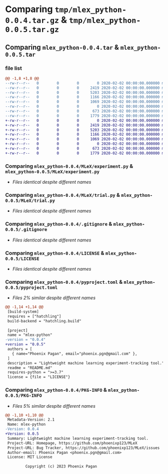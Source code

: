 # Comparing `tmp/mlex_python-0.0.4.tar.gz` & `tmp/mlex_python-0.0.5.tar.gz`

## Comparing `mlex_python-0.0.4.tar` & `mlex_python-0.0.5.tar`

### file list

```diff
@@ -1,8 +1,8 @@
--rw-r--r--   0        0        0        0 2020-02-02 00:00:00.000000 mlex_python-0.0.4/MLeX/__init__.py
--rw-r--r--   0        0        0     2419 2020-02-02 00:00:00.000000 mlex_python-0.0.4/MLeX/experiment.py
--rw-r--r--   0        0        0     5203 2020-02-02 00:00:00.000000 mlex_python-0.0.4/MLeX/trial.py
--rw-r--r--   0        0        0     1166 2020-02-02 00:00:00.000000 mlex_python-0.0.4/.gitignore
--rw-r--r--   0        0        0     1069 2020-02-02 00:00:00.000000 mlex_python-0.0.4/LICENSE
--rw-r--r--   0        0        0        0 2020-02-02 00:00:00.000000 mlex_python-0.0.4/README.md
--rw-r--r--   0        0        0      673 2020-02-02 00:00:00.000000 mlex_python-0.0.4/pyproject.toml
--rw-r--r--   0        0        0     1779 2020-02-02 00:00:00.000000 mlex_python-0.0.4/PKG-INFO
+-rw-r--r--   0        0        0        0 2020-02-02 00:00:00.000000 mlex_python-0.0.5/MLeX/__init__.py
+-rw-r--r--   0        0        0     2419 2020-02-02 00:00:00.000000 mlex_python-0.0.5/MLeX/experiment.py
+-rw-r--r--   0        0        0     5203 2020-02-02 00:00:00.000000 mlex_python-0.0.5/MLeX/trial.py
+-rw-r--r--   0        0        0     1166 2020-02-02 00:00:00.000000 mlex_python-0.0.5/.gitignore
+-rw-r--r--   0        0        0     1069 2020-02-02 00:00:00.000000 mlex_python-0.0.5/LICENSE
+-rw-r--r--   0        0        0        0 2020-02-02 00:00:00.000000 mlex_python-0.0.5/README.md
+-rw-r--r--   0        0        0      673 2020-02-02 00:00:00.000000 mlex_python-0.0.5/pyproject.toml
+-rw-r--r--   0        0        0     1779 2020-02-02 00:00:00.000000 mlex_python-0.0.5/PKG-INFO
```

### Comparing `mlex_python-0.0.4/MLeX/experiment.py` & `mlex_python-0.0.5/MLeX/experiment.py`

 * *Files identical despite different names*

### Comparing `mlex_python-0.0.4/MLeX/trial.py` & `mlex_python-0.0.5/MLeX/trial.py`

 * *Files identical despite different names*

### Comparing `mlex_python-0.0.4/.gitignore` & `mlex_python-0.0.5/.gitignore`

 * *Files identical despite different names*

### Comparing `mlex_python-0.0.4/LICENSE` & `mlex_python-0.0.5/LICENSE`

 * *Files identical despite different names*

### Comparing `mlex_python-0.0.4/pyproject.toml` & `mlex_python-0.0.5/pyproject.toml`

 * *Files 2% similar despite different names*

```diff
@@ -1,14 +1,14 @@
 [build-system]
 requires = ["hatchling"]
 build-backend = "hatchling.build"
 
 [project]
 name = "mlex-python"
-version = "0.0.4"
+version = "0.0.5"
 authors = [
   { name="Phoenix Pagan", email="phoenix.pgn@gmail.com" },
 ]
 description = "Lightweight machine learning experiment-tracking tool."
 readme = "README.md"
 requires-python = ">=3.7"
 license = {file = "LICENSE"}
```

### Comparing `mlex_python-0.0.4/PKG-INFO` & `mlex_python-0.0.5/PKG-INFO`

 * *Files 5% similar despite different names*

```diff
@@ -1,10 +1,10 @@
 Metadata-Version: 2.1
 Name: mlex-python
-Version: 0.0.4
+Version: 0.0.5
 Summary: Lightweight machine learning experiment-tracking tool.
 Project-URL: Homepage, https://github.com/phoenixp123/MLeX
 Project-URL: Bug Tracker, https://github.com/phoenixp123/MLeX/issues
 Author-email: Phoenix Pagan <phoenix.pgn@gmail.com>
 License: MIT License
         
         Copyright (c) 2023 Phoenix Pagan
```

